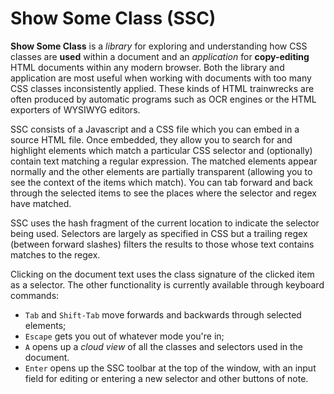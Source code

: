 Show Some Class (SSC)
=====================

**Show Some Class** is a *library* for exploring and understanding how
CSS classes are **used** within a document and an *application* for
**copy-editing** HTML documents within any modern browser.  Both the
library and application are most useful when working with documents
with too many CSS classes inconsistently applied.  These kinds of HTML
trainwrecks are often produced by automatic programs such as OCR
engines or the HTML exporters of WYSIWYG editors.

SSC consists of a Javascript and a CSS file which you can embed in a
source HTML file.  Once embedded, they allow you to search for and
highlight elements which match a particular CSS selector and
(optionally) contain text matching a regular expression.  The matched
elements appear normally and the other elements are partially
transparent (allowing you to see the context of the items which
match).  You can tab forward and back through the selected items to
see the places where the selector and regex have matched.

SSC uses the hash fragment of the current location to indicate the
selector being used.  Selectors are largely as specified in CSS but a
trailing regex (between forward slashes) filters the results to those
whose text contains matches to the regex.

Clicking on the document text uses the class signature of the clicked
item as a selector.  The other functionality is currently available
through keyboard commands:

* `Tab` and `Shift-Tab` move forwards and backwards through selected elements;
* `Escape` gets you out of whatever mode you're in;
* `A` opens up a *cloud view* of all the classes and selectors used in
  the document.
* `Enter` opens up the SSC toolbar at the top of the window, with an
  input field for editing or entering a new selector and other buttons
  of note.



